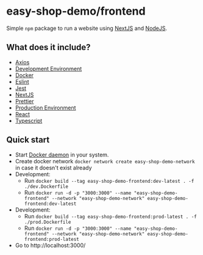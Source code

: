 # easy-shop-demo/frontend

Simple ```npm``` package to run a website using [NextJS] and [NodeJS].

## What does it include?
- [Axios]
- [Development Environment]
- [Docker]
- [Eslint]
- [Jest]
- [NextJS]
- [Prettier]
- [Production Environment]
- [React]
- [Typescript]

## Quick start
-  Start [Docker daemon] in your system.
- Create docker network ```docker network create easy-shop-demo-network``` in case it doesn't exist already
- Development:
    - Run ```docker build --tag easy-shop-demo-frontend:dev-latest . -f ./dev.Dockerfile```
    - Run ```docker run -d -p "3000:3000" --name "easy-shop-demo-frontend" --network "easy-shop-demo-network" easy-shop-demo-frontend:dev-latest```
- Development:
    - Run ```docker build --tag easy-shop-demo-frontend:prod-latest . -f ./prod.Dockerfile```
    - Run ```docker run -d -p "3000:3000" --name "easy-shop-demo-frontend" --network "easy-shop-demo-network" easy-shop-demo-frontend:prod-latest```
- Go to http://localhost:3000/

[Axios]: https://axios-http.com/
[Development Environment]: ./dev.Dockerfile
[Docker]: https://www.docker.com/
[Docker daemon]: https://docs.docker.com/config/daemon/start/
[Eslint]: https://eslint.org/
[Jest]: https://jestjs.io/
[NextJS]: https://nextjs.org/
[NodeJS]: https://nodejs.org/en
[Prettier]: https://prettier.io/
[Production Environment]: ./prod.Dockerfile
[React]: https://react.dev/
[Typescript]: https://www.typescriptlang.org/
